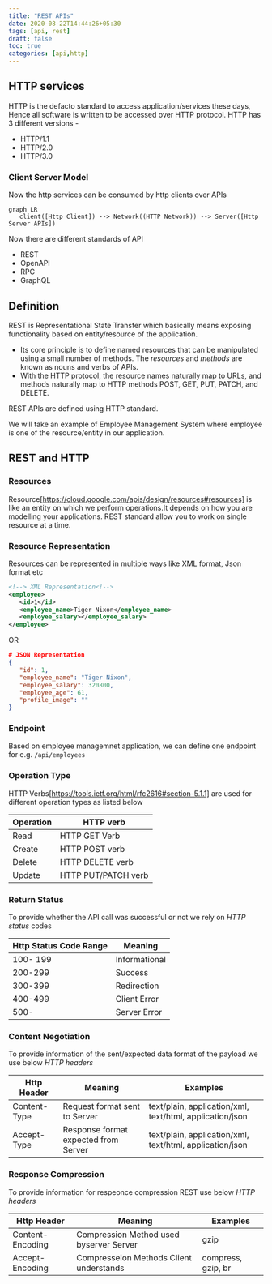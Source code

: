 ```yaml
---
title: "REST APIs"
date: 2020-08-22T14:44:26+05:30
tags: [api, rest]
draft: false
toc: true
categories: [api,http]
---
```

## HTTP services
HTTP is the defacto standard to access application/services these days, Hence all software is written to be accessed over HTTP protocol. HTTP has 3 different versions -
- HTTP/1.1
- HTTP/2.0
- HTTP/3.0

### Client Server Model
Now the http services can be consumed by http clients over APIs

```mermaid
graph LR
   client([Http Client]) --> Network((HTTP Network)) --> Server([Http Server APIs])
```

Now there are different standards of API
- REST
- OpenAPI
- RPC
- GraphQL

## Definition
REST is Representational State Transfer which basically means exposing functionality based on entity/resource of the application.
- Its core principle is to define named resources that can be manipulated using a small number of methods. The *resources* and *methods* are known as nouns and verbs of APIs.
- With the HTTP protocol, the resource names naturally map to URLs, and methods naturally map to HTTP methods POST, GET, PUT, PATCH, and DELETE.

REST APIs are defined using HTTP standard.

We will take an example of Employee Management System where employee is one of the resource/entity in our application.

## REST and HTTP

### __Resources__

Resource[https://cloud.google.com/apis/design/resources#resources] is like an entity on which we perform operations.It depends on how you are modelling your applications.
REST standard allow you to work on single resource at a time.

### __Resource Representation__
Resources can be represented in multiple ways like XML format, Json format etc

```xml
<!--> XML Representation<!-->
<employee>
   <id>1</id>
   <employee_name>Tiger Nixon</employee_name>
   <employee_salary></employee_salary>
</employee>   
```
OR 
```json
# JSON Representation
{
   "id": 1,
   "employee_name": "Tiger Nixon",
   "employee_salary": 320800,
   "employee_age": 61,
   "profile_image": ""
}
```


### __Endpoint__ 
Based on employee managemnet application, we can define one endpoint for e.g. `/api/employees` 

### __Operation Type__ 
HTTP Verbs[https://tools.ietf.org/html/rfc2616#section-5.1.1] are used for different operation types as listed below

|Operation|HTTP verb|
|---------|---------|
|Read     | HTTP GET Verb|
|Create   | HTTP POST verb|
|Delete   | HTTP DELETE verb|
|Update   | HTTP PUT/PATCH verb|

### __Return Status__ 
To provide whether the API call was successful or not we rely on _HTTP status_ codes

|Http Status Code Range|Meaning|
|---------|---------|
|100- 199| Informational|  
|200-299   | Success|
|300-399  | Redirection|
|400-499  | Client Error|
|500-  | Server Error|

### __Content Negotiation__ 
To provide information of the sent/expected data format of the payload we use below *_HTTP headers_* 

|Http Header|Meaning|Examples|
|---------|---------|---------|
|Content-Type   | Request format sent to Server|text/plain, application/xml, text/html, application/json|
|Accept-Type  | Response format expected from Server|text/plain, application/xml, text/html, application/json|

### __Response Compression__ 
To provide information for respeonce compression REST use below _HTTP headers_

|Http Header|Meaning|Examples|
|---------|---------|---------|
|Content-Encoding   | Compression Method used byserver Server|gzip|
|Accept-Encoding  | Compresseion Methods Client understands|compress, gzip, br|


